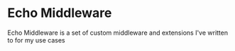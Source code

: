 # Echo Middleware

Echo Middleware is a set of custom middleware and extensions I've written to for my use cases